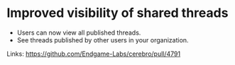 # Improved visibility of shared threads

- Users can now view all published threads.
- See threads published by other users in your organization.

Links:
https://github.com/Endgame-Labs/cerebro/pull/4791
